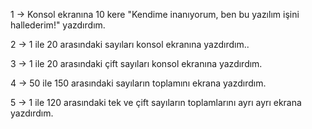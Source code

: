 1 -> Konsol ekranına 10 kere "Kendime inanıyorum, ben bu yazılım işini hallederim!" yazdırdım.

2 -> 1 ile 20 arasındaki sayıları konsol ekranına yazdırdım..

3 -> 1 ile 20 arasındaki çift sayıları konsol ekranına yazdırdım.

4 -> 50 ile 150 arasındaki sayıların toplamını ekrana yazdırdım.

5 -> 1 ile 120 arasındaki tek ve çift sayıların toplamlarını ayrı ayrı ekrana yazdırdım.
